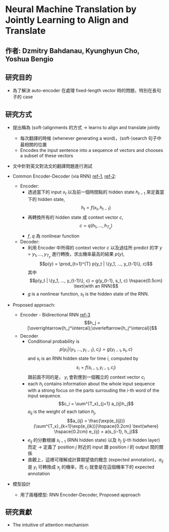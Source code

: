 # Neural Machine Translation by Jointly Learning to Align and Translate
## 作者: Dzmitry Bahdanau, Kyunghyun Cho, Yoshua Bengio

## 研究目的
* 為了解決 auto-encoder 在處理 fixed-length vector 時的問題，特別在長句子的 case

## 研究方式
* 提出稱為 (soft-)alignments 的方式 -> learns to align and translate jointly
    * 每次翻譯的時候 (whenever generating a word)，(soft-)search 句子中最相關的位置
    * Encodes the input sentence into a sequence of vectors and chooses a subset of these vectors
* 文中針對英文對法文的翻譯問題進行測試
* Common Encoder-Decoder (via RNN) [ref-1](https://arxiv.org/abs/1406.1078), [ref-2](http://papers.nips.cc/paper/5346-sequence-to-sequence-learning-with-neural):
    * Encoder: 
        * 透過當下的 input $x_t$ 以及前一個時間點的 hidden state $h_{t-1}$ 來定義當下的 hidden state, $$h_t = f(x_t, h_{t-1})$$
        * 再轉換所有的 hidden state 成 context vector $c$, $$c = q({h_1, ..., h_{T_{x}}})$$
        * $f$, $q$ 為 nonlinear function
    * Decoder: 
        * 利用 Encoder 中所得的 context vector $c$ 以及過往所 predict 的字 $y = y_1, ..., y_{T_{y}}$ 進行轉換，求出機率最高的結果 $p(y)$, $$p(y) = \prod_{t=1}^{T} p(y_t | \{y_1, ..., y_{t-1}\}, c)$$ 其中 $$p(y_t | \{y_1, ..., y_{t-1}\}, c) = g(y_{t-1}, s_t, c) \hspace{0.5cm} \text{with an RNN}$$
        * $g$ is a nonlinear function, $s_t$ is the hidden state of the RNN.

* Proposed approach: 
    * Encoder - Bidirectional RNN [ref-3](https://pdfs.semanticscholar.org/4b80/89bc9b49f84de43acc2eb8900035f7d492b2.pdf) $$h_j = [\overrightarrow{h_j^\intercal};\overleftarrow{h_j^\intercal}]$$
    * Decoder
        * Conditional probability is $$p(y_t | \{y_1, ..., y_{t-1}\}, c_i) = g(y_{t-1}, s_t, c)$$ and $s_i$ is an RNN hidden state for time $i$, computed by $$s_i = f(s_{i-1}, y_{i-1}, c_i)$$ 跟前面不同的是， $y_i$ 會對應到一個獨立的 context vector $c_i$
        * each $h_i$ contains information about the whole input sequence with a strong focus on the parts surrouding the $i$-th word of the input sequence. $$c_i = \sum^{T_x}_{j=1} a_{ij}h_j$$ $a_{ij}$ is the weight of each tation $h_j$, $$a_{ij} = \frac{\exp(e_{ij})}{\sum^{T_x}_{k=1}\exp(e_{ik})}\hspace{0.2cm} \text{where} \hspace{0.2cm} e_{ij} = a(s_{i-1}, h_j)$$
        * $e_{ij}$ 的分數根據 $s_{i-1}$ (RNN hidden state) 以及 $h_j$ ($j$-th hidden layer) 而定 -> 定義了 position $j$ 附近的 input 跟 position $i$ 的 output 間的關係
        * 直觀上，這裡可理解成計算期望值的概念 (expected annotation)，$a_{ij}$ 是 $y_i$ 可轉換成 $x_j$ 的機率，而 $c_i$ 就會是在這個機率下的 expected annotation
* 模型設計
    * 用了兩種模型: RNN Encoder-Decoder, Proposed approach
## 研究貢獻
* The intuitive of attention mechanism